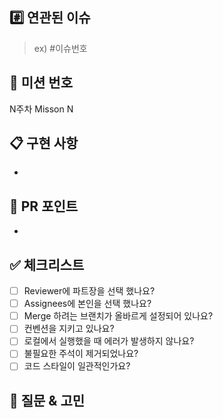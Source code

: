 <!-- PR 제목은 "Week#/이름" 으로 작성 -->
<!-- ex) Week3/Jin -->

## #️⃣ 연관된 이슈
> ex) #이슈번호

## 📝 미션 번호
<!-- 주차와 미션 번호를 넣어주세요 -->
<!-- 미션 여러 개 나열 가능 -->
N주차 Misson N

## 📋 구현 사항
<!-- 구현한 내용을 bullet point로 작성해주세요 -->
- 

## 📌 PR 포인트
<!-- 이 부분 좀 주목해서 봐주세요! -->
- 

## ✅ 체크리스트
- [ ] Reviewer에 파트장을 선택 했나요?
- [ ] Assignees에 본인을 선택 했나요?
- [ ] Merge 하려는 브랜치가 올바르게 설정되어 있나요?
- [ ] 컨벤션을 지키고 있나요?
- [ ] 로컬에서 실행했을 때 에러가 발생하지 않나요?
- [ ] 불필요한 주석이 제거되었나요?
- [ ] 코드 스타일이 일관적인가요?

## 🤔 질문 & 고민
<!-- 다른 스터디원들에게 궁금한 점이 있다면 작성해주세요 -->